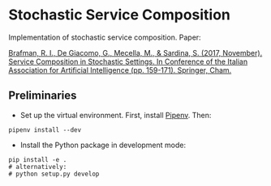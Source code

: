 # Stochastic Service Composition

Implementation of stochastic service composition.
Paper:

[Brafman, R. I., De Giacomo, G., Mecella, M., & Sardina, S. 
(2017, November). Service Composition in Stochastic Settings. 
In Conference of the Italian Association for Artificial Intelligence 
(pp. 159-171). Springer, Cham.](http://www.diag.uniroma1.it/~degiacom/papers/2017/AIIA17bdms.pdf)

## Preliminaries

- Set up the virtual environment. 
First, install [Pipenv](https://pipenv-fork.readthedocs.io/en/latest/).
Then:
```
pipenv install --dev
```

- Install the Python package in development mode:
```
pip install -e .
# alternatively:
# python setup.py develop 
```